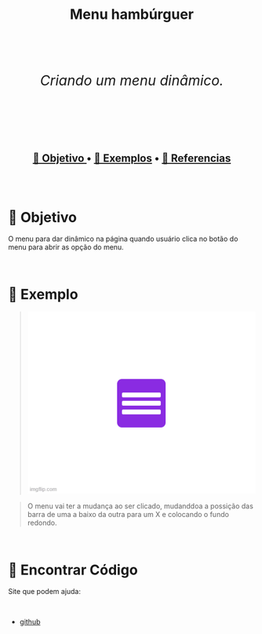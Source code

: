

<h1 align="center">
    <p>Menu hambúrguer</p></p>
    <div align="center"><br>
        <h6>
            Criando um menu dinâmico.
        </h6>
    </div>
</h1>

<br><br>

<h2 align="center">
 <a href="#📌-objetivo">📌 Objetivo </a> •
 <a href="#🔨-exemplo">🔨 Exemplos</a> •
 <a href="#🔗-referencias">🔗 Referencias</a>
</h2>

<br><br>

# 📌 Objetivo 
<p>
    O menu para dar dinâmico na página quando usuário clica no botão do menu para abrir as opção do menu.
</p>

<br>

# 🔨 Exemplo
> 
>![alt](menu.gif)

><p>O menu vai ter a mudança ao ser clicado, mudanddoa a possição das barra de uma a baixo da outra para um X e colocando o fundo redondo.</p>

<br>

# 🔗 Encontrar Código

Site que podem ajuda:

<br>

- [github](https://github.com/JamissonRamos/menu_hamburguer.git)

